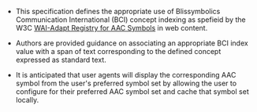 - This specification defines the appropriate use of Blissymbolics Communication International (BCI) concept indexing as spefieid by the W3C [WAI-Adapt Registry for AAC Symbols](https://www.w3.org/TR/adapt-registry/) in web content.

- Authors are provided guidance on  associating an appropriate BCI index value with a span of text corresponding to the defined concept expressed as standard text.

- It is anticipated that user agents will display the corresponding AAC symbol from the user's preferred symbol set by allowing the user to configure for their preferred AAC symbol set and cache that symbol set locally.

